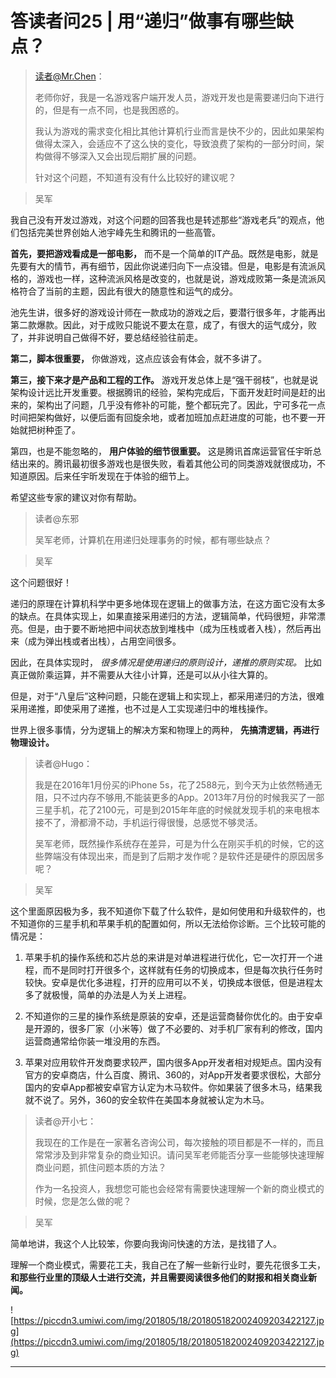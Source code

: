 # 答读者问25 | 用“递归”做事有哪些缺点？

> 读者@Mr.Chen：
> 
> 老师你好，我是一名游戏客户端开发人员，游戏开发也是需要递归向下进行的，但是有一点不同，也是我困惑的。
> 
> 我认为游戏的需求变化相比其他计算机行业而言是快不少的，因此如果架构做得太深入，会适应不了这么快的变化，导致浪费了架构的一部分时间，架构做得不够深入又会出现后期扩展的问题。
> 
> 针对这个问题，不知道有没有什么比较好的建议呢？

> 吴军

我自己没有开发过游戏，对这个问题的回答我也是转述那些“游戏老兵”的观点，他们包括完美世界创始人池宇峰先生和腾讯的一些高管。

 **首先，要把游戏看成是一部电影，** 而不是一个简单的IT产品。既然是电影，就是先要有大的情节，再有细节，因此你说递归向下一点没错。但是，电影是有流派风格的，游戏也一样，这种流派风格是改变的，也就是说，游戏成败第一条是流派风格符合了当前的主题，因此有很大的随意性和运气的成分。

池先生讲，很多好的游戏设计师在一款成功的游戏之后，要潜行很多年，才能再出第二款爆款。因此，对于成败只能说不要太在意，成了，有很大的运气成分，败了，并非说明自己做得不好，要总结经验往前走。

 **第二，脚本很重要，** 你做游戏，这点应该会有体会，就不多讲了。

 **第三，接下来才是产品和工程的工作。** 游戏开发总体上是“强干弱枝”，也就是说架构设计远比开发重要。根据腾讯的经验，架构完成后，下面开发赶时间是赶的出来的，架构出了问题，几乎没有修补的可能，整个都玩完了。因此，宁可多花一点时间把架构做好，以便后面有回旋余地，或者加班加点赶进度的可能，也不要一开始就把树种歪了。

第四，也是不能忽略的， **用户体验的细节很重要。** 这是腾讯首席运营官任宇昕总结出来的。腾讯最初很多游戏也是很失败，看着其他公司的同类游戏就很成功，不知道原因。后来任宇昕发现在于体验的细节上。

希望这些专家的建议对你有帮助。

> 读者@东邪
> 
> 吴军老师，计算机在用递归处理事务的时候，都有哪些缺点？

> 吴军

这个问题很好！

递归的原理在计算机科学中更多地体现在逻辑上的做事方法，在这方面它没有太多的缺点。在具体实现上，如果直接采用递归的方法，逻辑简单，代码很短，非常漂亮。但是，由于要不断地把中间状态放到堆栈中（成为压栈或者入栈），然后再出来（成为弹出栈或者出栈），占用空间很多。

因此，在具体实现时， *很多情况是使用递归的原则设计，递推的原则实现。* 比如真正做阶乘运算，并不需要从大往小计算，还是可以从小往大算的。

但是，对于“八皇后”这种问题，只能在逻辑上和实现上，都采用递归的方法，很难采用递推，即使采用了递推，也不过是人工实现递归中的堆栈操作。

世界上很多事情，分为逻辑上的解决方案和物理上的两种， **先搞清逻辑，再进行物理设计。**

> 读者@Hugo：
> 
> 我是在2016年1月份买的iPhone 5s，花了2588元，到今天为止依然畅通无阻，只不过内存不够用,不能装更多的App。2013年7月份的时候我买了一部三星手机，花了2100元，可是到2015年年底的时候就发现手机的来电根本接不了，滑都滑不动，手机运行得很慢，总感觉不够灵活。
> 
> 吴军老师，既然操作系统存在差异，可是为什么在刚买手机的时候，它的这些弊端没有体现出来，而是到了后期才发作呢？是软件还是硬件的原因居多呢？

> 吴军

这个里面原因极为多，我不知道你下载了什么软件，是如何使用和升级软件的，也不知道你的三星手机和苹果手机的配置如何，所以无法给你诊断。三个比较可能的情况是：

1. 苹果手机的操作系统和芯片总的来讲是对单进程进行优化，它一次打开一个进程，而不是同时打开很多个，这样就有任务的切换成本，但是每次执行任务时较快。安卓是优化多进程，打开的应用可以不关，切换成本很低，但是进程太多了就极慢，简单的办法是人为关上进程。

2. 不知道你的三星的操作系统是原装的安卓，还是运营商替你优化的。由于安卓是开源的，很多厂家（小米等）做了不必要的、对手机厂家有利的修改，国内运营商通常给你装一堆没用的东西。

3. 苹果对应用软件开发商要求较严，国内很多App开发者相对规矩点。国内没有官方的安卓商店，什么百度、腾讯、360的，对App开发者要求很松，大部分国内的安卓App都被安卓官方认定为木马软件。你如果装了很多木马，结果我就不说了。另外，360的安全软件在美国本身就被认定为木马。

> 读者@开小七：
> 
> 我现在的工作是在一家著名咨询公司，每次接触的项目都是不一样的，而且常常涉及到非常复杂的商业知识。请问吴军老师能否分享一些能够快速理解商业问题，抓住问题本质的方法？
> 
> 作为一名投资人，我想您可能也会经常有需要快速理解一个新的商业模式的时候，您是怎么做的呢？

> 吴军

简单地讲，我这个人比较笨，你要向我询问快速的方法，是找错了人。

理解一个商业模式，需要花工夫，我自己在了解一些新行业时，要先花很多工夫， **和那些行业里的顶级人士进行交流，并且需要阅读很多他们的财报和相关商业新闻。**

![https://piccdn3.umiwi.com/img/201805/18/201805182002409203422127.jpg](https://piccdn3.umiwi.com/img/201805/18/201805182002409203422127.jpg)

---
